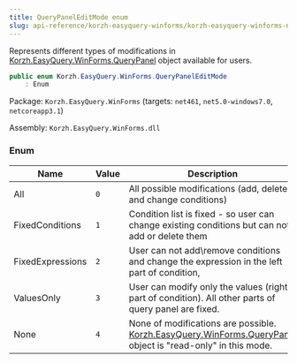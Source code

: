 ```yaml
---
title: QueryPanelEditMode enum
slug: api-reference/korzh-easyquery-winforms/korzh-easyquery-winforms-namespace/querypaneleditmode-enum
---
```

Represents different types of modifications in [Korzh.EasyQuery.WinForms.QueryPanel](api-reference/korzh-easyquery-winforms/korzh-easyquery-winforms-namespace/querypanel-class) object available for users.
```csharp
public enum Korzh.EasyQuery.WinForms.QueryPanelEditMode
    : Enum

```
Package: `Korzh.EasyQuery.WinForms` (targets: `net461`, `net5.0-windows7.0`, `netcoreapp3.1`)

Assembly: `Korzh.EasyQuery.WinForms.dll`

### Enum

| Name | Value | Description | 
| --- | --- | --- | 
| All | `0` | All possible modifications (add, delete and change conditions) | 
| FixedConditions | `1` | Condition list is fixed - so user can change existing conditions but can not add or delete them | 
| FixedExpressions | `2` | User can not add\remove conditions and change the expression in the left part of condition, | 
| ValuesOnly | `3` | User can modify only the values (right part of condition). All other parts of query panel are fixed. | 
| None | `4` | None of modifications are possible. [Korzh.EasyQuery.WinForms.QueryPanel](api-reference/korzh-easyquery-winforms/korzh-easyquery-winforms-namespace/querypanel-class) object  is "read-only" in this mode. |
